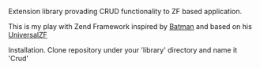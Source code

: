 Extension library provading CRUD functionality to ZF based application.

This is my play with Zend Framework inspired by [Batman](https://github.com/wilgucki/) and based on his [UniversalZF](https://github.com/wilgucki/UniversalZF)

Installation.
Clone repository under your 'library' directory and name it 'Crud'

